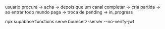 usuario procura -> acha -> depois que um canal completar -> cria partida -> ao entrar todo mundo paga -> troca de pending -> in_progress


npx supabase functions serve bouncerz-server --no-verify-jwt